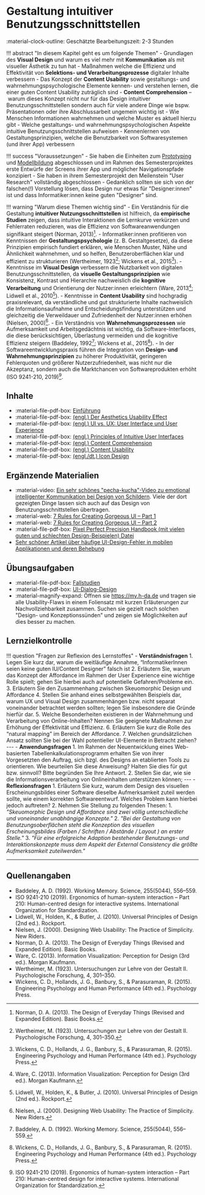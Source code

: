 # Gestaltung intuitiver Benutzungsschnittstellen

:material-clock-outline: Geschätzte Bearbeitungszeit: 2-3 Stunden

!!! abstract "In diesem Kapitel geht es um folgende Themen"
    - Grundlagen des **Visual Design** und warum es viel mehr mit **Kommunikation** als mit visueller Ästhetik zu tun hat
    - Maßnahmen welche die Effizienz und Effektivität von **Selektions- und Verarbeitungsprozesse** digitaler Inhalte verbessern
    - Das Konzept der **Content Usability** sowie gestaltungs- und wahrnehmungspsychologische Elemente kennen- und verstehen lernen, die einer guten Content Usability zuträglich sind
    - **Content Comprehension** – warum dieses Konzept nicht nur für das Design intuitiver Benutzungsschnittstellen sondern auch für viele andere Dinge wie bspw. Präsentationen oder ihre Abschlussarbeit ungemein wichtig ist 
    - Wie Menschen Informationen wahrnehmen und welche Muster es aktuell hierzu gibt
    - Welche gestaltungs- und wahrnehmungspsychologischen Aspekte intuitive Benutzungsschnittstellen aufweisen
    - Kennenlernen von Gestaltungsprinzipien, welche die Benutzbarkeit von Softwaresystemen (und ihrer App) verbessern


!!! success "Voraussetzungen"
    - Sie haben die Einheiten zum [Prototyping](./5_prototyping.md) und [Modellbildung](4_models.md) abgeschlossen und im Rahmen des Semesterprojektes erste Entwürfe der Screens ihrer App und möglicher Navigationspfade konzipiert
    - Sie haben in ihrem Semesterprojekt den Meilenstein "User Research" vollständig abgeschlossen
    - Gedanklich sollten sie sich von der falschen(!) Vorstellung lösen, dass Design nur etwas für "Designer:innen" ist und dass Informatiker:innen keine guten "Designer" sind. 

!!! warning "Warum diese Themen wichtig sind"
    - Ein Verständnis für die Gestaltung **intuitiver Nutzungsschnittstellen** ist hilfreich, da **empirische Studien** zeigen, dass intuitive Interaktionen die Lernkurve verkürzen und Fehlerraten reduzieren, was die Effizienz von Softwareanwendungen signifikant steigert (Norman, 2013)[^5].
    - Informatiker:innen profitieren von Kenntnissen der **Gestaltungspsychologie** (z. B. Gestaltgesetze), da diese Prinzipien empirisch fundiert erklären, wie Menschen Muster, Nähe und Ähnlichkeit wahrnehmen, und so helfen, Benutzeroberflächen klar und effizient zu strukturieren (Wertheimer, 1923[^7]; Wickens et al., 2015[^8]).
    - Kenntnisse im **Visual Design** verbessern die Nutzbarkeit von digitalen Benutzungsschnittstellen, da **visuelle Gestaltungsprinzipien** wie Konsistenz, Kontrast und Hierarchie nachweislich die **kognitive Verarbeitung** und Orientierung der Nutzer:innen erleichtern (Ware, 2013[^6]; Lidwell et al., 2010[^3]).
    - Kenntnisse in **Content Usability** sind hochgradig praxisrelevant, da verständliche und gut strukturierte Inhalte nachweislich die Informationsaufnahme und Entscheidungsfindung unterstützen und gleichzeitig die Verweildauer und Zufriedenheit der Nutzer:innen erhöhen (Nielsen, 2000)[^4].
    - Ein Verständnis von **Wahrnehmungsprozessen** wie Aufmerksamkeit und Arbeitsgedächtnis ist wichtig, da Software-Interfaces, die diese berücksichtigen, Überlastung vermeiden und die kognitive Effizienz steigern (Baddeley, 1992[^1]; Wickens et al., 2015[^8]).
    - In der Softwareentwicklungspraxis führen die Integration von **Design- und Wahrnehmungsprinzipien** zu höherer Produktivität, geringeren Fehlerquoten und größerer Nutzerzufriedenheit, was nicht nur die Akzeptanz, sondern auch die Marktchancen von Softwareprodukten erhöht (ISO 9241-210, 2019)[^2].
<!--
        !!! refs "Quellenverzeichnis"
            1. Baddeley, A. D. (1992). Working Memory. Science, 255(5044), 556–559.
            2. ISO 9241-210 (2019). Ergonomics of human-system interaction – Part 210: Human-centred design for interactive systems. International Organization for Standardization.
            3. Lidwell, W., Holden, K., & Butler, J. (2010). Universal Principles of Design (2nd ed.). Rockport.
            4. Nielsen, J. (2000). Designing Web Usability: The Practice of Simplicity. New Riders.
            5. Norman, D. A. (2013). The Design of Everyday Things (Revised and Expanded Edition). Basic Books.
            6. Ware, C. (2013). Information Visualization: Perception for Design (3rd ed.). Morgan Kaufmann.
            7. Wertheimer, M. (1923). Untersuchungen zur Lehre von der Gestalt II. Psychologische Forschung, 4, 301–350.
            8. Wickens, C. D., Hollands, J. G., Banbury, S., & Parasuraman, R. (2015). Engineering Psychology and Human Performance (4th ed.). Psychology Press.
-->
    
[^1]: Baddeley, A. D. (1992). Working Memory. Science, 255(5044), 556–559.
[^2]: ISO 9241-210 (2019). Ergonomics of human-system interaction – Part 210: Human-centred design for interactive systems. International Organization for Standardization.
[^3]: Lidwell, W., Holden, K., & Butler, J. (2010). Universal Principles of Design (2nd ed.). Rockport.
[^4]: Nielsen, J. (2000). Designing Web Usability: The Practice of Simplicity. New Riders.
[^5]: Norman, D. A. (2013). The Design of Everyday Things (Revised and Expanded Edition). Basic Books.
[^6]: Ware, C. (2013). Information Visualization: Perception for Design (3rd ed.). Morgan Kaufmann.
[^7]: Wertheimer, M. (1923). Untersuchungen zur Lehre von der Gestalt II. Psychologische Forschung, 4, 301–350.
[^8]: Wickens, C. D., Hollands, J. G., Banbury, S., & Parasuraman, R. (2015). Engineering Psychology and Human Performance (4th ed.). Psychology Press.


## Inhalte

- :material-file-pdf-box: [Einführung](https://code.fbi.h-da.de/zander/hci/material/-/raw/main/6_visual_design/01_intro.pdf?ref_type=heads&inline=true)
- :material-file-pdf-box: [(engl.) Der Aesthetics Usability Effect](https://code.fbi.h-da.de/zander/hci/material/-/raw/main/6_visual_design/02_aesthetics_effect.pdf?ref_type=heads&inline=true)
- :material-file-pdf-box: [(engl.) UI vs. UX: User Interface und User Experience](https://code.fbi.h-da.de/zander/hci/material/-/raw/main/6_visual_design/03_ui_ux.pdf?ref_type=heads&inline=true)
- :material-file-pdf-box: [(engl.) Principles of Intuitive User Interfaces](https://code.fbi.h-da.de/zander/hci/material/-/raw/main/6_visual_design/04_intuitive_uis.pdf?ref_type=heads&inline=true)
- :material-file-pdf-box: [(engl.) Content Comprehension](https://code.fbi.h-da.de/zander/hci/material/-/raw/main/6_visual_design/05_comprehension.pdf?ref_type=heads&inline=true)
- :material-file-pdf-box: [(engl.) Content Usability](https://code.fbi.h-da.de/zander/hci/material/-/raw/main/6_visual_design/06_usability.pdf?ref_type=heads&inline=true)
- :material-file-pdf-box: [(engl./dt.) Icon Design](https://code.fbi.h-da.de/zander/hci/material/-/raw/main/6_visual_design/08_icons.pdf?ref_type=heads&inline=true)

## Ergänzende Materialien

- :material-video: [Ein sehr schönes "pecha-kucha"-Video zu emotional intelligenter Kommunikation bei Design von Schildern](https://youtu.be/x7HMR0t7Qfw?si=CGMkZHsSPdgZRvMy). Viele der dort gezeigten Dinge lassen sich auch auf das Design von Benutzungsschnittstellen übertragen.
- :material-web: [7 Rules for Creating Gorgeous UI – Part 1](https://www.learnui.design/blog/7-rules-for-creating-gorgeous-ui-part-1.html)
- :material-web: [7 Rules for Creating Gorgeous UI – Part 2](https://www.learnui.design/blog/7-rules-for-creating-gorgeous-ui-part-2.html)
- :material-file-pdf-box: [Pixel Perfect Precision Handbook (mit vielen guten und schlechten Design-Beispielen) Datei ](https://lernen.h-da.de/mod/resource/view.php?id=236893)
- [Sehr schöner Artikel über häufige UI-Design-Fehler in mobilen Applikationen und deren Behebung](https://lernen.h-da.de/mod/url/view.php?id=775441)

## Übungsaufgaben

- :material-file-pdf-box: [Fallstudien](https://code.fbi.h-da.de/zander/hci/material/-/raw/main/6_visual_design/07_case_studies.pdf?ref_type=heads&inline=true)
- :material-file-pdf-box: [UI-Dialog-Design](https://code.fbi.h-da.de/zander/hci/material/-/raw/main/6_visual_design/09_task.pdf?ref_type=heads&inline=true)
- :material-magnify-expand: Öffnen sie <https://my.h-da.de> und tragen sie alle Usability-Flaws in einem Foliensatz mit kurzen Erläuterungen zur Nachvollziehbarkeit zusammen. Suchen sie gezielt nach solchen "Design- und Konzeptionssünden" und zeigen sie Möglichkeiten auf dies besser zu machen.


## Lernzielkontrolle

!!! question "Fragen zur Reflexion des Lernstoffes"
    - **Verständnisfragen**
        1. Legen Sie kurz dar, warum die weitläufige Annahme, “InformatikerInnen seien keine guten IU/Content Designer” falsch ist
        2. Erläutern Sie, warum das Konzept der Affordance im Rahmen der User Experience eine wichtige Rolle spielt; gehen Sie hierbei auch auf potentielle Gefahren/Probleme ein.
        3. Erläutern Sie den Zusammenhang zwischen Skeuomorphic Design und Affordance 
        4. Stellen Sie anhand eines selbstgewählten Beispiels dar, warum UX und Visual Design zusammenhängen bzw. nicht separat voneinander betrachtet werden sollten; legen Sie insbesondere die Gründe hierfür dar.
        5. Welche Besonderheiten existieren in der Wahrnehmung und Verarbeitung von Online-Inhalten? Nennen Sie geeignete Maßnahmen zur Erhöhung der Effektivität und Effizienz.
        6. Erläutern Sie kurz die Rolle des “natural mapping” im Bereich der Affordance.
        7. Welchen grundsätzlichen Ansatz sollten Sie bei der Wahl potentieller UI-Elemente in Betracht ziehen? <!-- a) Auswahl der Elemente anhand dessen, was sie kommunizieren und was ihr Beitrag zur Zielerfüllung ist; b) hinterfragen, was ist das zugrunde liegende Kommunikations- / Entscheidungsmodell -->
    ---
    - **Anwendungsfragen**
        1. Im Rahmen der Neuentwicklung eines Web-basierten Tabellenkalkulationsprogramm erhalten Sie von ihrer Vorgesetzten den Auftrag, sich bzgl. des Designs an etablierten Tools zu orientieren. Wie beurteilen Sie diese Anweisung? Halten Sie dies für gut bzw. sinnvoll? Bitte begründen Sie Ihre Antwort.
        2. Stellen Sie dar, wie sie die Informationsverarbeitung von Onlineinhalten unterstützen können; 
    ---
    - **Reflexionsfragen**
        1. Erläutern Sie kurz, warum dem Design des visuellen Erscheinungsbildes einer Software dieselbe Aufmerksamkeit zuteil werden sollte, wie einem korrekten Softwareentwurf. Welches Problem kann hierbei jedoch auftreten? <!-- a) Visual Design beeinflusst die individuelle Wahrnehmung der Qualität eines Produktes b) Schlechtes Design führt zu einer subjektiv geringeren Beurteilung der Produktqualität c) Users are more tolerated towards minor usability flaws (see Aesthetics Usability Effect) -->
        2. Nehmen Sie Stellung zu folgenden Thesen: 
            1. _"Skeuomorphic Design und Affordance sind zwei völlig unterschiedliche und voneinander unabhängige Konzepte."_
            2. _"Bei der Gestaltung von Benutzungsoberflächen steht die Konzeption des visuellen Erscheinungsbildes (Farben / Schriften / Abstände / Layout ) an erster Stelle."_
            3. _"Für eine erfolgreiche Adaption bestehender Benutzungs- und Interaktionskonzepte muss dem Aspekt der External Consistency die größte Aufmerksamkeit zuteilwerden."_



---

## Quellenangaben

- Baddeley, A. D. (1992). Working Memory. Science, 255(5044), 556–559.
- ISO 9241-210 (2019). Ergonomics of human-system interaction – Part 210: Human-centred design for interactive systems. International Organization for Standardization.
- Lidwell, W., Holden, K., & Butler, J. (2010). Universal Principles of Design (2nd ed.). Rockport.
- Nielsen, J. (2000). Designing Web Usability: The Practice of Simplicity. New Riders.
- Norman, D. A. (2013). The Design of Everyday Things (Revised and Expanded Edition). Basic Books.
- Ware, C. (2013). Information Visualization: Perception for Design (3rd ed.). Morgan Kaufmann.
- Wertheimer, M. (1923). Untersuchungen zur Lehre von der Gestalt II. Psychologische Forschung, 4, 301–350.
- Wickens, C. D., Hollands, J. G., Banbury, S., & Parasuraman, R. (2015). Engineering Psychology and Human Performance (4th ed.). Psychology Press.

<!--
Prompt:
Bitte erstelle mit eine Auflistung mit je einem Satz pro Punkt, warum es für Informatikstudierende wichtig ist, Kenntnisse zu Visual Design, den Grundlagen von intuitiven Nutzungsschnittstellen bzw. User Interaces, Content Usability usw. zu haben. Gehe hierbei bitte auch auf die Relevanz von gestaltungs- und wahrnehmungspsychologischen Aspekten ein. Benutze für die Formulierung einen wissenschaftlichen, faktenstarken Stil und gebe auch vollständige Quellen an. Berücksichtige bitte auch einen hohen Praxisbezug.
-->

<!--
Prompt:
Bitte erstelle mir ein paar Fragen zur Lernzielkontrolle für Informatikstudierende im Bachelor 4. Semester zum Thema Prototyping im Kontext von User-centered Design. Gehe bitte auch auf das Paper Prototyping und User Tests ein.
-->